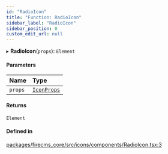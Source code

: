 ```yaml
---
id: "RadioIcon"
title: "Function: RadioIcon"
sidebar_label: "RadioIcon"
sidebar_position: 0
custom_edit_url: null
---
```


▸ **RadioIcon**(`props`): `Element`

#### Parameters

| Name | Type |
| :------ | :------ |
| `props` | [`IconProps`](../types/IconProps.md) |

#### Returns

`Element`

#### Defined in

[packages/firecms_core/src/icons/components/RadioIcon.tsx:3](https://github.com/FireCMSco/firecms/blob/d45f3739/packages/firecms_core/src/icons/components/RadioIcon.tsx#L3)
